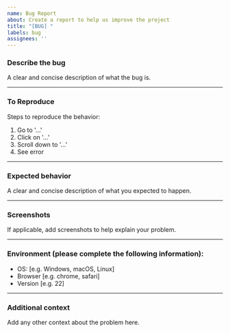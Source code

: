 ```yaml
---
name: Bug Report
about: Create a report to help us improve the project
title: "[BUG] "
labels: bug
assignees: ''
---
```

### Describe the bug  

A clear and concise description of what the bug is.

---

### To Reproduce  

Steps to reproduce the behavior:
1. Go to '...'
2. Click on '...'
3. Scroll down to '...'
4. See error

---

### Expected behavior  

A clear and concise description of what you expected to happen.

---

### Screenshots  

If applicable, add screenshots to help explain your problem.

---

### Environment (please complete the following information):  

- OS: [e.g. Windows, macOS, Linux]  
- Browser [e.g. chrome, safari]  
- Version [e.g. 22]

---

### Additional context  

Add any other context about the problem here.
